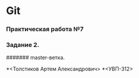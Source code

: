 # Git

### Практическая работа №7

### Задание 2.

####### master-ветка.


*<Толстиков Артем Александрович>
*<УВП-312>
